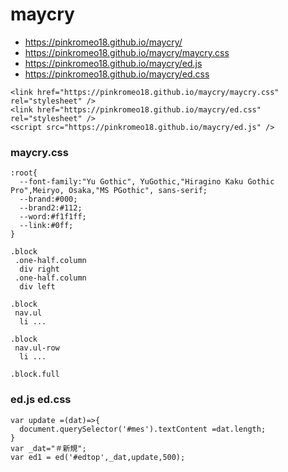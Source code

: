 # maycry

- https://pinkromeo18.github.io/maycry/
- https://pinkromeo18.github.io/maycry/maycry.css
- https://pinkromeo18.github.io/maycry/ed.js
- https://pinkromeo18.github.io/maycry/ed.css

```
<link href="https://pinkromeo18.github.io/maycry/maycry.css" rel="stylesheet" />
<link href="https://pinkromeo18.github.io/maycry/ed.css" rel="stylesheet" />
<script src="https://pinkromeo18.github.io/maycry/ed.js" />
```

### maycry.css
```
:root{
  --font-family:"Yu Gothic", YuGothic,"Hiragino Kaku Gothic Pro",Meiryo, Osaka,"MS PGothic", sans-serif;  
  --brand:#000;
  --brand2:#112;
  --word:#f1f1ff;
  --link:#0ff;
}
```
```
.block
 .one-half.column
  div right
 .one-half.column
  div left
  
.block
 nav.ul
  li ...

.block
 nav.ul-row
  li ...

.block.full

```

### ed.js ed.css
```
var update =(dat)=>{
  document.querySelector('#mes').textContent =dat.length;
}
var _dat="＃新規";
var ed1 = ed('#edtop',_dat,update,500);
```
